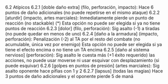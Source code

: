 6.2 Atípicos
6.2.1 [doble daño extra] (filo, perforación, impacto):
Hace 6 puntos de daño adicionales (no puede repetirse en el mismo ataque)
6.2.2 [aturdir] (impacto, artes marciales):
Inmediatamente pierde un punto de reacción (no stackable) (*)
Esta opción no puede ser elegida si ya no tiene puntos de reacción
6.2.3 [dolor] (filo, perforación):
Sig asalto (-1) a tiradas (no puede quedar en menos de uno)
6.2.4 [daño a la armadura] (impacto, perforación):
Penalización (-2) al TA por el resto del combate (no acumulable, única vez por enemigo)
Esta opción no puede ser elegida si ya tiene el efecto encima o no tiene un TA encima
6.2.5 [daño al sistema nervioso] (perforación):
Sig asalto le cuesta más (+1 éxito requerido) las acciones, no puede usar moverse ni usar esquivar con desplazamiento (si puede esquivar)
6.2.6 [golpes en puntos de presión] (artes marciales):
Sig asalto oponente hace pifias con 1 y 2
6.2.7 [lapsus] (todas las magias)
Hace 3 puntos de daño adicionales y el oponente pierde 5 de maná